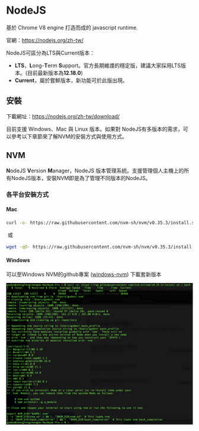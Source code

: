 # NodeJS

基於 Chrome V8 engine 打造而成的 javascript runtime.

官網：https://nodejs.org/zh-tw/

NodeJS可區分為LTS與Current版本：

- **LTS**，**L**ong-**T**erm **S**upport。官方長期維謢的穩定版，建議大家採用LTS版本。(目前最新版本為**12.18.0**)
- **Current**，屬於嘗鮮版本，新功能可於此版出現。

## 安裝

下載網址：https://nodejs.org/zh-tw/download/

目前支援 Windows、Mac 與 Linux 版本。如果對 NodeJS有多版本的需求，可以參考以下章節來了解NVM的安裝方式與使用方式。

## NVM

**N**odeJS **V**ersion **M**anager，NodeJS 版本管理系統。支援管理個人主機上的所有NodeJS版本，安裝NVM即是為了管理不同版本的NodeJS。

### 各平台安裝方式

#### Mac

```bash
curl -o- https://raw.githubusercontent.com/nvm-sh/nvm/v0.35.3/install.sh | bash
```

​		或

```bash
wget -qO- https://raw.githubusercontent.com/nvm-sh/nvm/v0.35.3/install.sh | bash
```

#### Windows

可以至Windows NVM的github專案 ([windows-nvm](https://github.com/coreybutler/nvm-windows/releases)) 下載套新版本

![image-20200613142405760](captures/image-20200613142405760.png)